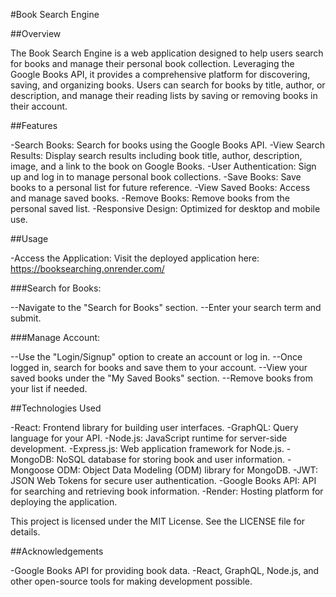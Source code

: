 #Book Search Engine

##Overview

The Book Search Engine is a web application designed to help users search for books and manage their personal book collection. Leveraging the Google Books API, it provides a comprehensive platform for discovering, saving, and organizing books. Users can search for books by title, author, or description, and manage their reading lists by saving or removing books in their account.

##Features

-Search Books: Search for books using the Google Books API.
-View Search Results: Display search results including book title, author, description, image, and a link to the book on Google Books.
-User Authentication: Sign up and log in to manage personal book collections.
-Save Books: Save books to a personal list for future reference.
-View Saved Books: Access and manage saved books.
-Remove Books: Remove books from the personal saved list.
-Responsive Design: Optimized for desktop and mobile use.

##Usage

-Access the Application: Visit the deployed application here:  https://booksearching.onrender.com/

###Search for Books:

--Navigate to the "Search for Books" section.
--Enter your search term and submit.

###Manage Account:

--Use the "Login/Signup" option to create an account or log in.
--Once logged in, search for books and save them to your account.
--View your saved books under the "My Saved Books" section.
--Remove books from your list if needed.

##Technologies Used

-React: Frontend library for building user interfaces.
-GraphQL: Query language for your API.
-Node.js: JavaScript runtime for server-side development.
-Express.js: Web application framework for Node.js.
-MongoDB: NoSQL database for storing book and user information.
-Mongoose ODM: Object Data Modeling (ODM) library for MongoDB.
-JWT: JSON Web Tokens for secure user authentication.
-Google Books API: API for searching and retrieving book information.
-Render: Hosting platform for deploying the application.


This project is licensed under the MIT License. See the LICENSE file for details.

##Acknowledgements

-Google Books API for providing book data.
-React, GraphQL, Node.js, and other open-source tools for making development possible.
